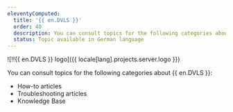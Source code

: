 ```yaml
---
eleventyComputed:
  title: '{{ en.DVLS }}'
  order: 40
  description: You can consult topics for the following categories about {{ en.DVLS }}':' How-to articles, Troubleshooting articles, and Knowledge Base
  status: Topic available in German language
---
```

![!!{{ en.DVLS }} logo]({{ locale[lang].projects.server.logo }})

You can consult topics for the following categories about {{ en.DVLS }}:

* How-to articles
* Troubleshooting articles
* Knowledge Base
